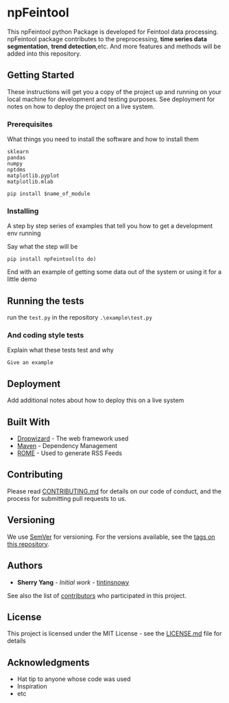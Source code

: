 # npFeintool

This npFeintool python Package is developed for Feintool data processing. 
npFeintool package contributes to the preprocessing, **time series data segmentation**, **trend detection**,etc.
And more features and methods will be added into this repository.

## Getting Started

These instructions will get you a copy of the project up and running on your local machine for development and testing purposes. See deployment for notes on how to deploy the project on a live system.

### Prerequisites

What things you need to install the software and how to install them

```
sklearn
pandas
numpy
nptdms
matplotlib.pyplot
matplotlib.mlab 

pip install $name_of_module
```

### Installing

A step by step series of examples that tell you how to get a development env running

Say what the step will be

```
pip install npFeintool(to do)
```


End with an example of getting some data out of the system or using it for a little demo

## Running the tests

run the `test.py` in the repository `.\example\test.py`



### And coding style tests

Explain what these tests test and why

```
Give an example
```

## Deployment

Add additional notes about how to deploy this on a live system

## Built With

* [Dropwizard](http://www.dropwizard.io/1.0.2/docs/) - The web framework used
* [Maven](https://maven.apache.org/) - Dependency Management
* [ROME](https://rometools.github.io/rome/) - Used to generate RSS Feeds

## Contributing

Please read [CONTRIBUTING.md](https://gist.github.com/PurpleBooth/b24679402957c63ec426) for details on our code of conduct, and the process for submitting pull requests to us.

## Versioning

We use [SemVer](http://semver.org/) for versioning. For the versions available, see the [tags on this repository](https://github.com/your/project/tags). 

## Authors

* **Sherry Yang** - *Initial work* - [tintinsnowy](https://github.com/tintinsnowy)

See also the list of [contributors](https://github.com/Senseering/npFeinTool/graphs/contributors) who participated in this project.

## License

This project is licensed under the MIT License - see the [LICENSE.md](LICENSE.md) file for details

## Acknowledgments

* Hat tip to anyone whose code was used
* Inspiration
* etc
